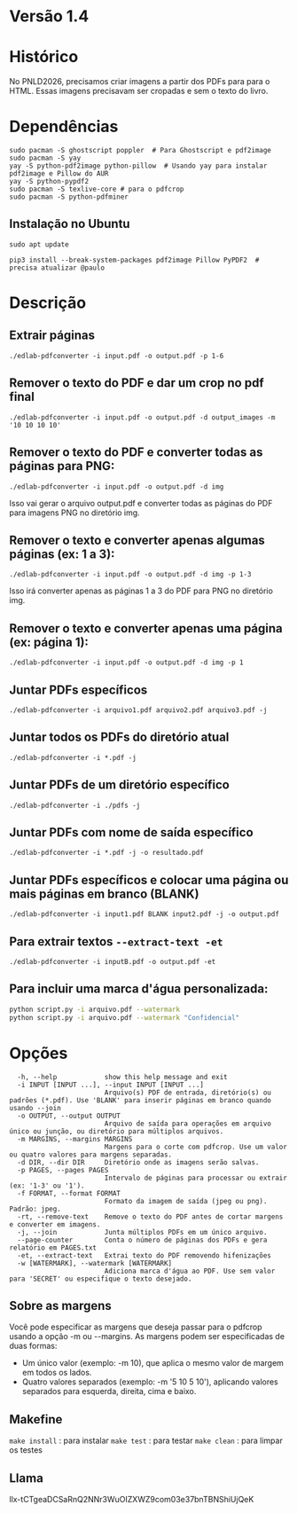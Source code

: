 # Versão 1.4 

# Histórico
No PNLD2026, precisamos criar imagens a partir dos PDFs para para o HTML. Essas imagens precisavam ser cropadas e sem o texto do livro. 

# Dependências
```
sudo pacman -S ghostscript poppler  # Para Ghostscript e pdf2image
sudo pacman -S yay
yay -S python-pdf2image python-pillow  # Usando yay para instalar pdf2image e Pillow do AUR
yay -S python-pypdf2
sudo pacman -S texlive-core # para o pdfcrop
sudo pacman -S python-pdfminer
```

## Instalação no Ubuntu

```
sudo apt update

pip3 install --break-system-packages pdf2image Pillow PyPDF2  # precisa atualizar @paulo
```

# Descrição


## Extrair páginas

```
./edlab-pdfconverter -i input.pdf -o output.pdf -p 1-6
```


## Remover o texto do PDF e dar um crop no pdf final

```
./edlab-pdfconverter -i input.pdf -o output.pdf -d output_images -m '10 10 10 10'
```

## Remover o texto do PDF e converter todas as páginas para PNG:
```
./edlab-pdfconverter -i input.pdf -o output.pdf -d img
```

Isso vai gerar o arquivo output.pdf e converter todas as páginas do PDF para imagens PNG no diretório img.

## Remover o texto e converter apenas algumas páginas (ex: 1 a 3):
```
./edlab-pdfconverter -i input.pdf -o output.pdf -d img -p 1-3
```

Isso irá converter apenas as páginas 1 a 3 do PDF para PNG no diretório img.

## Remover o texto e converter apenas uma página (ex: página 1):

```
./edlab-pdfconverter -i input.pdf -o output.pdf -d img -p 1
```

## Juntar PDFs específicos
```
./edlab-pdfconverter -i arquivo1.pdf arquivo2.pdf arquivo3.pdf -j
```

## Juntar todos os PDFs do diretório atual
```
./edlab-pdfconverter -i *.pdf -j
```

## Juntar PDFs de um diretório específico
```
./edlab-pdfconverter -i ./pdfs -j
```

## Juntar PDFs com nome de saída específico
```
./edlab-pdfconverter -i *.pdf -j -o resultado.pdf
```

## Juntar PDFs específicos e colocar uma página ou mais páginas em branco (BLANK)

```
./edlab-pdfconverter -i input1.pdf BLANK input2.pdf -j -o output.pdf
```

## Para extrair textos `--extract-text -et`

```
./edlab-pdfconverter -i inputB.pdf -o output.pdf -et
``` 

## Para incluir uma marca d'água personalizada:

```bash
python script.py -i arquivo.pdf --watermark
python script.py -i arquivo.pdf --watermark "Confidencial"
```


# Opções

```
  -h, --help            show this help message and exit
  -i INPUT [INPUT ...], --input INPUT [INPUT ...]
                        Arquivo(s) PDF de entrada, diretório(s) ou padrões (*.pdf). Use 'BLANK' para inserir páginas em branco quando usando --join
  -o OUTPUT, --output OUTPUT
                        Arquivo de saída para operações em arquivo único ou junção, ou diretório para múltiplos arquivos.
  -m MARGINS, --margins MARGINS
                        Margens para o corte com pdfcrop. Use um valor ou quatro valores para margens separadas.
  -d DIR, --dir DIR     Diretório onde as imagens serão salvas.
  -p PAGES, --pages PAGES
                        Intervalo de páginas para processar ou extrair (ex: '1-3' ou '1').
  -f FORMAT, --format FORMAT
                        Formato da imagem de saída (jpeg ou png). Padrão: jpeg.
  -rt, --remove-text    Remove o texto do PDF antes de cortar margens e converter em imagens.
  -j, --join            Junta múltiplos PDFs em um único arquivo.
  --page-counter        Conta o número de páginas dos PDFs e gera relatório em PAGES.txt
  -et, --extract-text   Extrai texto do PDF removendo hifenizações
  -w [WATERMARK], --watermark [WATERMARK]
                        Adiciona marca d'água ao PDF. Use sem valor para 'SECRET' ou especifique o texto desejado.
```



## Sobre as margens

Você pode especificar as margens que deseja passar para o pdfcrop usando a opção -m ou --margins.
As margens podem ser especificadas de duas formas:
* Um único valor (exemplo: -m 10), que aplica o mesmo valor de margem em todos os lados.
* Quatro valores separados (exemplo: -m '5 10 5 10'), aplicando valores separados para esquerda, direita, cima e baixo.



## Makefine

`make install`  : para instalar
`make test` : para testar
`make clean` : para limpar os testes
 

 ## Llama

 llx-tCTgeaDCSaRnQ2NNr3WuOIZXWZ9com03e37bnTBNShiUjQeK